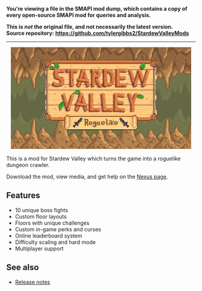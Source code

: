 **You're viewing a file in the SMAPI mod dump, which contains a copy of every open-source SMAPI mod
for queries and analysis.**

**This is _not_ the original file, and not necessarily the latest version.**  
**Source repository: https://github.com/tylergibbs2/StardewValleyMods**

----

<p align="center">
  <img width="480" height="270" src="logo.png">
</p>

This is a mod for Stardew Valley which turns the game into a roguelike dungeon crawler.

Download the mod, view media, and get help on the [Nexus page](https://www.nexusmods.com/stardewvalley/mods/13614).

## Features

- 10 unique boss fights
- Custom floor layouts
- Floors with unique challenges
- Custom in-game perks and curses
- Online leaderboard system
- Difficulty scaling and hard mode
- Multiplayer support

## See also

* [Release notes](release-notes.md)
